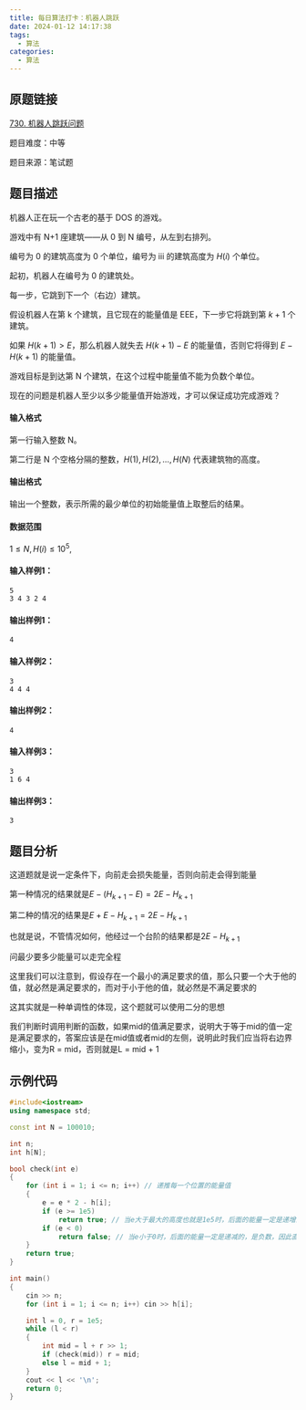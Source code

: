 ```yaml
---
title: 每日算法打卡：机器人跳跃
date: 2024-01-12 14:17:38
tags:
  - 算法
categories:
  - 算法
---
```


## 原题链接

[730. 机器人跳跃问题](https://www.acwing.com/problem/content/732/)

题目难度：中等

题目来源：笔试题

## 题目描述

机器人正在玩一个古老的基于 DOS 的游戏。

游戏中有 N+1 座建筑——从 0 到 N 编号，从左到右排列。

编号为 0 的建筑高度为 0 个单位，编号为 iii 的建筑高度为 $H(i)$ 个单位。

起初，机器人在编号为 0 的建筑处。

每一步，它跳到下一个（右边）建筑。

假设机器人在第 k 个建筑，且它现在的能量值是 EEE，下一步它将跳到第 $k+1$ 个建筑。

如果 $H(k+1)>E$，那么机器人就失去 $H(k+1)-E$ 的能量值，否则它将得到 $E-H(k+1)$ 的能量值。

游戏目标是到达第 N 个建筑，在这个过程中能量值不能为负数个单位。

现在的问题是机器人至少以多少能量值开始游戏，才可以保证成功完成游戏？

#### 输入格式

第一行输入整数 N。

第二行是 N 个空格分隔的整数，$H(1),H(2),…,H(N)$ 代表建筑物的高度。

#### 输出格式

输出一个整数，表示所需的最少单位的初始能量值上取整后的结果。

#### 数据范围

$1 \le N,H(i) \le 10^5,$

#### 输入样例1：

```
5
3 4 3 2 4 
```

#### 输出样例1：

```
4 
```

#### 输入样例2：

```
3
4 4 4 
```

#### 输出样例2：

```
4 
```

#### 输入样例3：

```
3
1 6 4 
```

#### 输出样例3：

```
3 
```

## 题目分析

这道题就是说一定条件下，向前走会损失能量，否则向前走会得到能量

第一种情况的结果就是$E-(H_{k+1}-E)=2E-H_{k+1}$

第二种的情况的结果是$E+E-H_{k+1}=2E-H_{k+1}$

也就是说，不管情况如何，他经过一个台阶的结果都是$2E-H_{k+1}$

问最少要多少能量可以走完全程

这里我们可以注意到，假设存在一个最小的满足要求的值，那么只要一个大于他的值，就必然是满足要求的，而对于小于他的值，就必然是不满足要求的

这其实就是一种单调性的体现，这个题就可以使用二分的思想

我们判断时调用判断的函数，如果mid的值满足要求，说明大于等于mid的值一定是满足要求的，答案应该是在mid值或者mid的左侧，说明此时我们应当将右边界缩小，变为R = mid，否则就是L = mid + 1

 ## 示例代码

```cpp
#include<iostream>
using namespace std;

const int N = 100010;

int n;
int h[N];

bool check(int e)
{
    for (int i = 1; i <= n; i++) // 递推每一个位置的能量值
    {
        e = e * 2 - h[i];
        if (e >= 1e5)
            return true; // 当e大于最大的高度也就是1e5时，后面的能量一定是递增的，因此直接返回true即可
        if (e < 0)
            return false; // 当e小于0时，后面的能量一定是递减的，是负数，因此直接返回false
    }
    return true;
}

int main()
{
    cin >> n;
    for (int i = 1; i <= n; i++) cin >> h[i];

    int l = 0, r = 1e5;
    while (l < r)
    {
        int mid = l + r >> 1;
        if (check(mid)) r = mid;
        else l = mid + 1;
    }
    cout << l << '\n';
    return 0;
}
```


